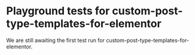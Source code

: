 # Playground tests for custom-post-type-templates-for-elementor
We are still awaiting the first test run for custom-post-type-templates-for-elementor.
